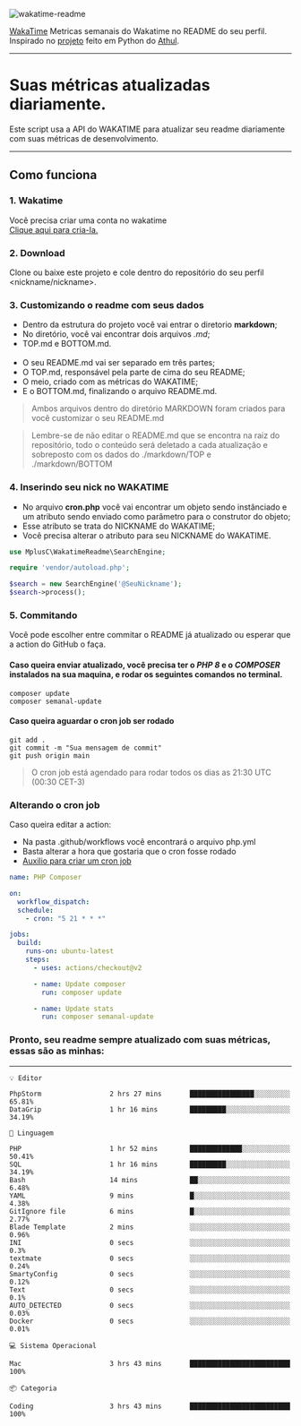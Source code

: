 ![wakatime-readme](https://socialify.git.ci/bymatheus/wakatime-readme/image?description=1&descriptionEditable=M%C3%A9tricas%20semanais%20do%20Wakatime%20no%20seu%20README%20de%20perfil.&font=KoHo&forks=1&language=1&owner=1&pattern=Signal&stargazers=1&theme=Dark)

[WakaTime](https://wakatime.com) Metricas semanais do Wakatime no README do seu perfil. <br>
Inspirado no [projeto](https://github.com/athul/waka-readme) feito em Python do [Athul](https://github.com/athul).
___

# Suas métricas atualizadas diariamente.
Este script usa a API do WAKATIME para atualizar seu readme diariamente com suas métricas de desenvolvimento.

___

## Como funciona

### 1. Wakatime
Você precisa criar uma conta no wakatime <br>
[Clique aqui para cria-la.](https://wakatime.com) 

### 2. Download
Clone ou baixe este projeto e cole dentro do repositório do seu perfil <nickname/nickname>.

### 3. Customizando o readme com seus dados
- Dentro da estrutura do projeto você vai entrar o diretorio **markdown**;  
- No diretório, você vai encontrar dois arquivos *.md*;
- TOP.md e BOTTOM.md.
<br><br>
- O seu README.md vai ser separado em três partes; 
- O TOP.md, responsável pela parte de cima do seu README;
- O meio, criado com as métricas do WAKATIME;
- E o BOTTOM.md, finalizando o arquivo README.md.<br>

> Ambos arquivos dentro do diretório MARKDOWN foram criados para você customizar o seu README.md

> Lembre-se de não editar o README.md que se encontra na raiz do repositório, todo o conteúdo será deletado a cada atualização e sobreposto com os dados do ./markdown/TOP e ./markdown/BOTTOM

### 4. Inserindo seu nick no WAKATIME
- No arquivo **cron.php** você vai encontrar um objeto sendo instânciado e um atributo sendo enviado como parâmetro para o construtor do objeto;
- Esse atributo se trata do NICKNAME do WAKATIME;
- Você precisa alterar o atributo para seu NICKNAME do WAKATIME.

```php
use MplusC\WakatimeReadme\SearchEngine;

require 'vendor/autoload.php';

$search = new SearchEngine('@SeuNickname');
$search->process();
```

### 5. Commitando
Você pode escolher entre commitar o README já atualizado ou esperar que a action do GitHub o faça. <br>

#### Caso queira enviar atualizado, você precisa ter o *PHP 8* e o *COMPOSER* instalados na sua maquina, e rodar os seguintes comandos no terminal.
```composer
composer update
composer semanal-update 
```

#### Caso queira aguardar o cron job ser rodado 
```git 
git add .
git commit -m "Sua mensagem de commit"
git push origin main
```

>O cron job está agendado para rodar todos os dias as 21:30 UTC (00:30 CET-3) 

### Alterando o cron job
Caso queira editar a action:

- Na pasta .github/workflows você encontrará o arquivo php.yml
- Basta alterar a hora que gostaria que o cron fosse rodado
- [Auxilio para criar um cron job](https://crontab.guru)

```yml
name: PHP Composer

on:
  workflow_dispatch:
  schedule:
    - cron: "5 21 * * *"

jobs:
  build:
    runs-on: ubuntu-latest
    steps:
      - uses: actions/checkout@v2

      - name: Update composer
        run: composer update

      - name: Update stats
        run: composer semanal-update
```

### Pronto, seu readme sempre atualizado com suas métricas, essas são as minhas:

___
```text
💡 Editor

PhpStorm                 2 hrs 27 mins       ████████████████░░░░░░░░░     65.81%
DataGrip                 1 hr 16 mins        █████████░░░░░░░░░░░░░░░░     34.19%
```
```text
💬 Linguagem

PHP                      1 hr 52 mins        █████████████░░░░░░░░░░░░     50.41%
SQL                      1 hr 16 mins        █████████░░░░░░░░░░░░░░░░     34.19%
Bash                     14 mins             ██░░░░░░░░░░░░░░░░░░░░░░░      6.48%
YAML                     9 mins              █░░░░░░░░░░░░░░░░░░░░░░░░      4.38%
GitIgnore file           6 mins              █░░░░░░░░░░░░░░░░░░░░░░░░      2.77%
Blade Template           2 mins              ░░░░░░░░░░░░░░░░░░░░░░░░░      0.96%
INI                      0 secs              ░░░░░░░░░░░░░░░░░░░░░░░░░       0.3%
textmate                 0 secs              ░░░░░░░░░░░░░░░░░░░░░░░░░      0.24%
SmartyConfig             0 secs              ░░░░░░░░░░░░░░░░░░░░░░░░░      0.12%
Text                     0 secs              ░░░░░░░░░░░░░░░░░░░░░░░░░       0.1%
AUTO_DETECTED            0 secs              ░░░░░░░░░░░░░░░░░░░░░░░░░      0.03%
Docker                   0 secs              ░░░░░░░░░░░░░░░░░░░░░░░░░      0.01%
```
```text
💻 Sistema Operacional

Mac                      3 hrs 43 mins       █████████████████████████       100%
```
```text
📦 Categoria

Coding                   3 hrs 43 mins       █████████████████████████       100%
```
